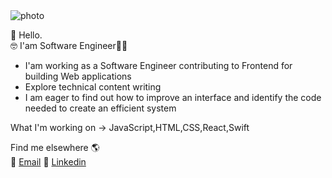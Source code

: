 

<img src="https://tiptopbrain.com/wp-content/uploads/2020/05/coding-on-pc-icon.png" alt="photo">

👋 Hello. 
 <br/>
 🤓 I'am Software Engineer👨‍💻  
 <ul> 
 <li>I'am working as a Software Engineer contributing to Frontend for building Web applications </li>
 <li>Explore technical content writing </li>
 <li>I am eager to find out how to improve an interface and identify the code needed to create an efficient system</li>
</ul>
   What I'm working on  -> JavaScript,HTML,CSS,React,Swift



Find me elsewhere 🌎
<br/>
📩 <a href = "mailto: derinsezgiin@gmail.com">Email</a>
💼  <a class="link" href="https://www.linkedin.com/in/derin-sezgin-95a826117/">Linkedin</a> 

